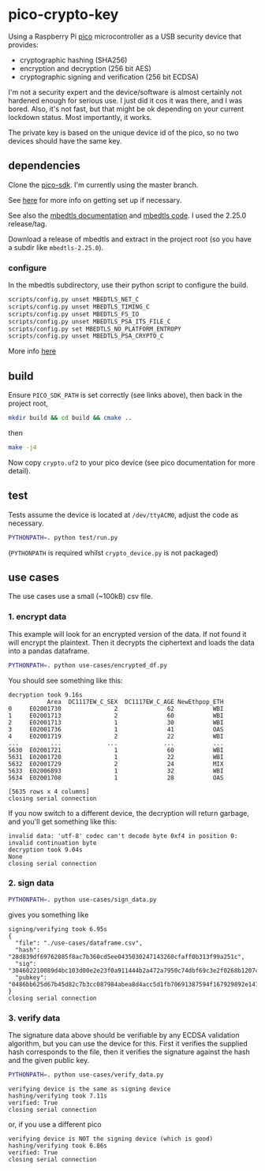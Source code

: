 # pico-crypto-key

Using a Raspberry Pi [pico](https://www.raspberrypi.org/products/raspberry-pi-pico/) microcontroller as a USB security device that provides:

- cryptographic hashing (SHA256)
- encryption and decryption (256 bit AES)
- cryptographic signing and verification (256 bit ECDSA)

I'm not a security expert and the device/software is almost certainly not hardened enough for serious use. I just did it cos it was there, and I was bored. Also, it's not fast, but that might be ok depending on your current lockdown status. Most importantly, it works.

The private key is based on the unique device id of the pico, so no two devices should have the same key.

## dependencies

Clone the [pico-sdk](https://github.com/raspberrypi/pico-sdk). I'm currently using the master branch.

See [here](https://www.raspberrypi.org/documentation/pico/getting-started/) for more info on getting set up if necessary.

See also the [mbedtls documentation](https://tls.mbed.org/api/) and [mbedtls code](https://github.com/ARMmbed/mbedtls). I used the 2.25.0 release/tag.

Download a release of mbedtls and extract in the project root (so you have a subdir like `mbedtls-2.25.0`).

### configure

In the mbedtls subdirectory, use their python script to configure the build.

```bash
scripts/config.py unset MBEDTLS_NET_C
scripts/config.py unset MBEDTLS_TIMING_C
scripts/config.py unset MBEDTLS_FS_IO
scripts/config.py unset MBEDTLS_PSA_ITS_FILE_C
scripts/config.py set MBEDTLS_NO_PLATFORM_ENTROPY
scripts/config.py unset MBEDTLS_PSA_CRYPTO_C
```
More info [here](https://tls.mbed.org/discussions/generic/mbedtls-build-for-arm)

## build

Ensure `PICO_SDK_PATH` is set correctly (see links above), then back in the project root,

```bash
mkdir build && cd build && cmake ..
```

then

```bash
make -j4
```

Now copy `crypto.uf2` to your pico device (see pico documentation for more detail).

## test

Tests assume the device is located at `/dev/ttyACM0`, adjust the code as necessary.

```bash
PYTHONPATH=. python test/run.py
```

(`PYTHONPATH` is required whilst `crypto_device.py` is not packaged)

## use cases

The use cases use a small (~100kB) csv file.

### 1. encrypt data

This example will look for an encrypted version of the data. If not found it will encrypt the plaintext. Then it decrypts the ciphertext and loads the data into a pandas dataframe.

```bash
PYTHONPATH=. python use-cases/encrypted_df.py
```

You should see something like this:

```text
decryption took 9.16s
           Area  DC1117EW_C_SEX  DC1117EW_C_AGE NewEthpop_ETH
0     E02001730               2              62           WBI
1     E02001713               2              60           WBI
2     E02001713               1              30           WBI
3     E02001736               1              41           OAS
4     E02001719               2              22           WBI
...         ...             ...             ...           ...
5630  E02001721               1              60           WBI
5631  E02001720               1              22           WBI
5632  E02001729               2              24           MIX
5633  E02006893               1              32           WBI
5634  E02001708               1              28           OAS

[5635 rows x 4 columns]
closing serial connection
```

If you now switch to a different device, the decryption will return garbage, and you'll get something like this:

```text
invalid data: 'utf-8' codec can't decode byte 0xf4 in position 0: invalid continuation byte
decryption took 9.04s
None
closing serial connection
```

### 2. sign data

```bash
PYTHONPATH=. python use-cases/sign_data.py
```
gives you something like

```text
signing/verifying took 6.95s
{
  "file": "./use-cases/dataframe.csv",
  "hash": "28d839df69762085f8ac7b360cd5ee0435030247143260cfaff0b313f99a251c",
  "sig": "304602210089d4bc103d00e2e23f0a911444b2a472a7950c74dbf69c3e2f0268b1207ca248022100fe38989e486cf2a2a8c13844d8a1647674b3d641ee4d29a73e8138db31c9ed90",
  "pubkey": "0486bb625d67b45d82c7b3cc087984abea8d4acc5d1fb70691387594f167929892e147364318d4ce2d2eefec134fa1d531a7e7b2421d945bb563bd4d115aeb7178"
}
closing serial connection
```

### 3. verify data

The signature data above should be verifiable by any ECDSA validation algorithm, but you can use the device for this. First it verifies the supplied hash corresponds to the file, then it verifies the signature against the hash and the given public key.

```bash
PYTHONPATH=. python use-cases/verify_data.py
```

```text
verifying device is the same as signing device
hashing/verifying took 7.11s
verified: True
closing serial connection
```

or, if you use a different pico

```
verifying device is NOT the signing device (which is good)
hashing/verifying took 6.86s
verified: True
closing serial connection
```